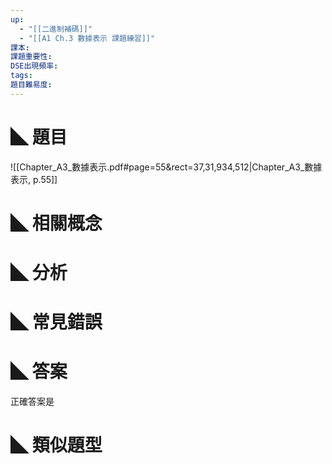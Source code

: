 ```yaml
---
up:
  - "[[二進制補碼]]"
  - "[[A1 Ch.3 數據表示 課題練習]]"
課本: 
課題重要性: 
DSE出現頻率: 
tags: 
題目難易度:
---
```


# ◣ 題目
![[Chapter_A3_數據表示.pdf#page=55&rect=37,31,934,512|Chapter_A3_數據表示, p.55]]

# ◣ 相關概念

# ◣ 分析
# ◣ 常見錯誤

# ◣ 答案
正確答案是 

# ◣ 類似題型